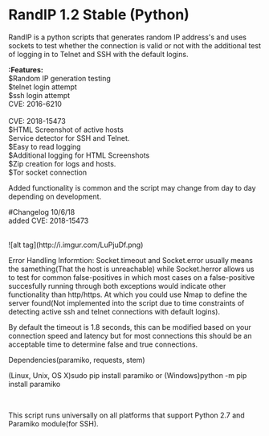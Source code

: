 # RandIP 1.2 Stable (Python)
RandIP is a python scripts that generates random IP address's and uses sockets to test whether the connection is valid or not with the additional test of logging in to Telnet and SSH with the default logins.

<b>:Features:</b>
<br>
$Random IP generation testing
<br>
$telnet login attempt
<br>
$ssh login attempt
<br>
  CVE: 2016-6210
<br>
<br>
  CVE: 2018-15473
<br>
$HTML Screenshot of active hosts
<br>
Service detector for SSH and Telnet.
<br>
$Easy to read logging
<br>
$Additional logging for HTML Screenshots
<br>
$Zip creation for logs and hosts.
<br>
$Tor socket connection

Added functionality is common and the script may change from day to day depending on development.
<br>

#Changelog
10/6/18
<br>
added CVE: 2018-15473
<br>

<br>
![alt tag](http://i.imgur.com/LuPjuDf.png)

<br>

Error Handling Informtion:
Socket.timeout and Socket.error usually means the samething(That the host is unreachable) while Socket.herror allows us to test for common false-positives in which most cases on a false-positive succesfully running through both exceptions would indicate other functionality than http/https. At which you could use Nmap to define the server found(Not implemented into the script due to time constraints of detecting active ssh and telnet connections with default logins).
<br>

By default the timeout is 1.8 seconds, this can be modified based on your connection speed and latency but for most connections this should be an acceptable time to determine false and true connections.
<br>

Dependencies(paramiko, requests, stem)
<br>

(Linux, Unix, OS X)sudo pip install paramiko or (Windows)python -m pip install paramiko
<br>

<br>

This script runs universally on all platforms that support Python 2.7 and Paramiko module(for SSH).
